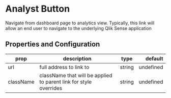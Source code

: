 # Analyst Button

Navigate from dashboard page to analytics view. Typically, this link will allow an end user to navigate to the underlying Qlik Sense application

## Properties and Configuration

| prop      | description                                                       | type   |   default |
| --------- | ----------------------------------------------------------------- | ------ | --------: |
| url       | full address to link to                                           | string | undefined |
| className | className that will be applied to parent link for style overrides | string | undefined |
